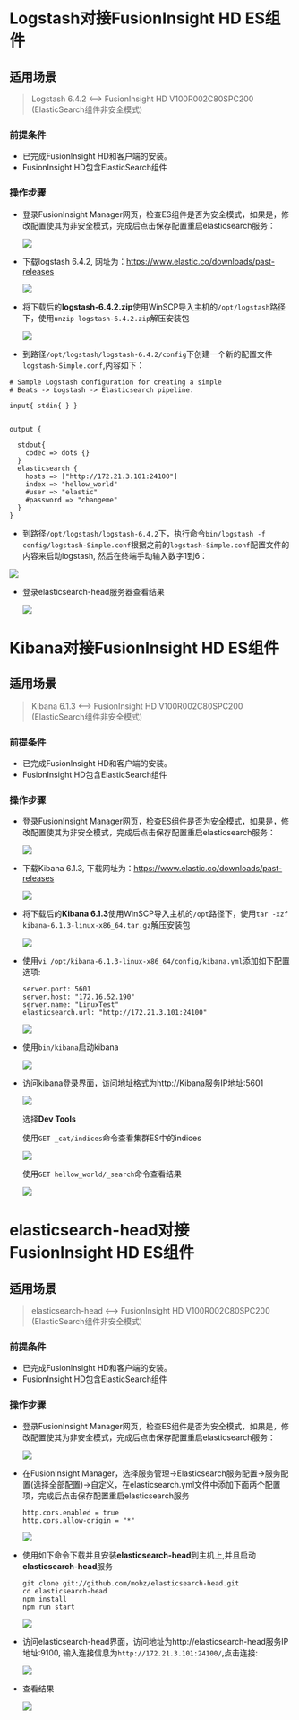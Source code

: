 # Logstash对接FusionInsight HD ES组件

## 适用场景

> Logstash 6.4.2 <--> FusionInsight HD V100R002C80SPC200 (ElasticSearch组件非安全模式)

### 前提条件

- 已完成FusionInsight HD和客户端的安装。
- FusionInsight HD包含ElasticSearch组件

### 操作步骤

- 登录FusionInsight Manager网页，检查ES组件是否为安全模式，如果是，修改配置使其为非安全模式，完成后点击保存配置重启elasticsearch服务：

  ![](assets/Elasticsearch_related/markdown-img-paste-20181115174917852.png)

- 下载logstash 6.4.2, 网址为：https://www.elastic.co/downloads/past-releases

  ![](assets/Elasticsearch_related/markdown-img-paste-20181115175339258.png)

- 将下载后的**logstash-6.4.2.zip**使用WinSCP导入主机的`/opt/logstash`路径下，使用`unzip logstash-6.4.2.zip`解压安装包

  ![](assets/Elasticsearch_related/markdown-img-paste-20181115175958121.png)

- 到路径`/opt/logstash/logstash-6.4.2/config`下创建一个新的配置文件`logstash-Simple.conf`,内容如下：

```
# Sample Logstash configuration for creating a simple
# Beats -> Logstash -> Elasticsearch pipeline.

input{ stdin{ } }


output {

  stdout{
    codec => dots {}
  }
  elasticsearch {
    hosts => ["http://172.21.3.101:24100"]
    index => "hellow_world"
    #user => "elastic"
    #password => "changeme"
  }
}
```

- 到路径`/opt/logstash/logstash-6.4.2`下，执行命令`bin/logstash -f config/logstash-Simple.conf`根据之前的`logstash-Simple.conf`配置文件的内容来启动logstash, 然后在终端手动输入数字1到6：

![](assets/Elasticsearch_related/markdown-img-paste-20181115181701631.png)

- 登录elasticsearch-head服务器查看结果

  ![](assets/Elasticsearch_related/markdown-img-paste-20181115183039111.png)


# Kibana对接FusionInsight HD ES组件

## 适用场景
> Kibana 6.1.3 <--> FusionInsight HD V100R002C80SPC200 (ElasticSearch组件非安全模式)

### 前提条件

- 已完成FusionInsight HD和客户端的安装。
- FusionInsight HD包含ElasticSearch组件

### 操作步骤

- 登录FusionInsight Manager网页，检查ES组件是否为安全模式，如果是，修改配置使其为非安全模式，完成后点击保存配置重启elasticsearch服务：

  ![](assets/Elasticsearch_related/markdown-img-paste-20181115174917852.png)

- 下载Kibana 6.1.3, 下载网址为：https://www.elastic.co/downloads/past-releases

  ![](assets/Elasticsearch_related/markdown-img-paste-20181116101430780.png)

- 将下载后的**Kibana 6.1.3**使用WinSCP导入主机的`/opt`路径下，使用`tar -xzf kibana-6.1.3-linux-x86_64.tar.gz`解压安装包

  ![](assets/Elasticsearch_related/markdown-img-paste-20181116110006717.png)

- 使用`vi /opt/kibana-6.1.3-linux-x86_64/config/kibana.yml`添加如下配置选项:

  ```
  server.port: 5601
  server.host: "172.16.52.190"
  server.name: "LinuxTest"
  elasticsearch.url: "http://172.21.3.101:24100"
  ```

  ![](assets/Elasticsearch_related/markdown-img-paste-20181116110230773.png)

- 使用`bin/kibana`启动kibana

  ![](assets/Elasticsearch_related/markdown-img-paste-20181116110635370.png)


- 访问kibana登录界面，访问地址格式为http://Kibana服务IP地址:5601

  ![](assets/Elasticsearch_related/markdown-img-paste-20181116110818458.png)

  选择**Dev Tools**

  使用`GET _cat/indices`命令查看集群ES中的indices

  ![](assets/Elasticsearch_related/markdown-img-paste-20181116111117754.png)

  使用`GET hellow_world/_search`命令查看结果

  ![](assets/Elasticsearch_related/markdown-img-paste-20181116111209445.png)

# elasticsearch-head对接FusionInsight HD ES组件

## 适用场景

> elasticsearch-head <--> FusionInsight HD V100R002C80SPC200 (ElasticSearch组件非安全模式)

### 前提条件

- 已完成FusionInsight HD和客户端的安装。
- FusionInsight HD包含ElasticSearch组件

### 操作步骤

- 登录FusionInsight Manager网页，检查ES组件是否为安全模式，如果是，修改配置使其为非安全模式，完成后点击保存配置重启elasticsearch服务：

  ![](assets/Elasticsearch_related/markdown-img-paste-20181115174917852.png)

- 在FusionInsight Manager，选择服务管理->Elasticsearch服务配置->服务配置(选择全部配置)->自定义，在elasticsearch.yml文件中添加下面两个配置项，完成后点击保存配置重启elasticsearch服务

  ```
  http.cors.enabled = true
  http.cors.allow-origin = "*"
  ```

  ![](assets/Elasticsearch_related/markdown-img-paste-20181116113332837.png)

- 使用如下命令下载并且安装**elasticsearch-head**到主机上,并且启动**elasticsearch-head**服务

  ```
  git clone git://github.com/mobz/elasticsearch-head.git
  cd elasticsearch-head
  npm install
  npm run start
  ```

  ![](assets/Elasticsearch_related/markdown-img-paste-20181116113541295.png)

- 访问elasticsearch-head界面，访问地址为http://elasticsearch-head服务IP地址:9100, 输入连接信息为`http://172.21.3.101:24100/`,点击连接:

  ![](assets/Elasticsearch_related/markdown-img-paste-2018111611373686.png)

- 查看结果

  ![](assets/Elasticsearch_related/markdown-img-paste-20181116113832137.png)
